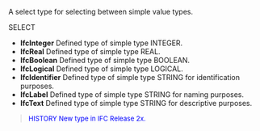 ﻿A select type for selecting between simple value types.

SELECT

* **IfcInteger** Defined type of simple type INTEGER.
* **IfcReal** Defined type of simple type REAL.
* **IfcBoolean** Defined type of simple type BOOLEAN.
* **IfcLogical** Defined type of simple type LOGICAL.
* **IfcIdentifier** Defined type of simple type STRING for identification purposes.
* **IfcLabel** Defined type of simple type STRING for naming purposes.
* **IfcText** Defined type of simple type STRING for descriptive purposes.

> <font size="-1" color="#0000FF">HISTORY New type in IFC Release 2x.
</font>
